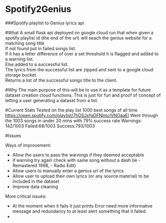 # Spotify2Genius
###Spotify playlist to Genius lyrics api

#What
A small flask api deployed on google cloud run that when given a spotify playlist id (the end of the url) will seach the genius website for a matching song title \
If not found put in failed songs list. \
If it has a letter difference of over a set threshold it is flagged and added to a warning list. \
Else added to a successful list. \
The lyrics from the successful list are zipped and sent to a google cloud storage bucket. \
Returns a list of the successful songs title to the client.

#Why
The main purpose of this will be to use it as a template for future dataset creation cloud functions. 
This is just for fun and proof of concept of letting a user generating a dataset from a list.


#Current Stats
Tested on the play list 1000 best songs of all time 
https://open.spotify.com/playlist/7hDSJxfgDFNImclVNOaaEl
Went through the 1003 songs in under 20 mins with 79% success rate
Warnings: 142/1003
Failed:68/1003
Success:793/1003

#Issues

Ways of improvement:
 - Allow the users to pass the warnings if they deemed acceptable
 - if warning try again check with same song without a dash (ie - Remastered 1998, - Radio Edit)
 - Allow users to manually enter a genius url of the lyrics
 - Allow user to upload their own lyrics (or any source material) to be included in the dataset
 - Improve data cleaning

More critical issues:
 - At the moment when it fails it just prints Error need more informative message and redundancy to at least alert 
   something that it failed.
 - 





